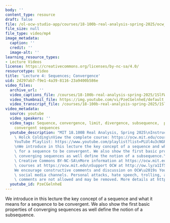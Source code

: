 ```yaml
---
body: ''
content_type: resource
draft: false
file: /ol-ocw-studio-app/courses/18-100b-real-analysis-spring-2025/ocw_18100b-lec04-2025feb13_360p_16_9.mp4
file_size: null
file_type: video/mp4
image_metadata:
  caption: ''
  credit: ''
  image-alt: ''
learning_resource_types:
- Lecture Videos
license: https://creativecommons.org/licenses/by-nc-sa/4.0/
resourcetype: Video
title: 'Lecture 4: Sequences; Convergence'
uid: 2d297ab7-f9e1-4a39-8116-23a9400b586e
video_files:
  archive_url: ''
  video_captions_file: /courses/18-100b-real-analysis-spring-2025/1SlFWm3y1SQPRXqwPRCzZt8TFa02kD54w_transcript.webvtt
  video_thumbnail_file: https://img.youtube.com/vi/PzeCGelnheE/default.jpg
  video_transcript_file: /courses/18-100b-real-analysis-spring-2025/1SlFWm3y1SQPRXqwPRCzZt8TFa02kD54w_transcript.pdf
video_metadata:
  source: youtube
  video_speakers: ''
  video_tags: Sequence, convergence, limit, divergence, subsequence,  properties of
    convergent sequences
  youtube_description: "MIT 18.100B Real Analysis, Spring 2025\nInstructor: Tobias\
    \ Holck Colding\nView the complete course: https://ocw.mit.edu/courses/18-100b-real-analysis-spring-2025/\n\
    YouTube Playlist: https://www.youtube.com/playlist?list=PLUl4u3cNGP62Ie7F_tTAhhXoX5_Cl8meG\n\
    \nWe introduce in this lecture the key concept of a sequence and what it means\
    \ for a sequence to be convergent. We also show the first basic properties of\
    \ converging sequences as well define the notion of a subsequence.\n\nLicense:\
    \ Creative Commons BY-NC-SA\nMore information at https://ocw.mit.edu/terms\nMore\
    \ courses at https://ocw.mit.edu\nSupport OCW at http://ow.ly/a1If50zVRlQ\n\n\
    We encourage constructive comments and discussion on OCW\u2019s YouTube and other\
    \ social media channels. Personal attacks, hate speech, trolling, and inappropriate\
    \ comments are not allowed and may be removed. More details at https://ocw.mit.edu/comments.\n"
  youtube_id: PzeCGelnheE
---
```

We introduce in this lecture the key concept of a sequence and what it means for a sequence to be convergent. We also show the first basic properties of converging sequences as well define the notion of a subsequence.